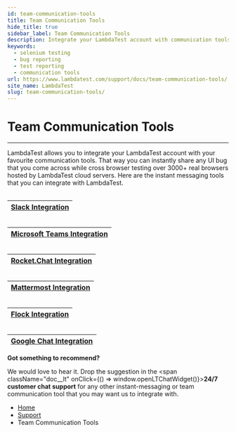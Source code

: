 ```yaml
---
id: team-communication-tools
title: Team Communication Tools
hide_title: true
sidebar_label: Team Communication Tools
description: Integrate your LambdaTest account with communication tools. That way you can instantly share any UI bug that you come across while cross browser testing over 3000+ real browsers hosted by LambdaTest cloud servers. Here are the instant messaging tools that you can integrate with LambdaTest.
keywords:
  - selenium testing
  - bug reporting
  - test reporting
  - communication tools
url: https://www.lambdatest.com/support/docs/team-communication-tools/
site_name: LambdaTest
slug: team-communication-tools/
---
```


<script type="application/ld+json"
      dangerouslySetInnerHTML={{ __html: JSON.stringify({
       "@context": "https://schema.org",
        "@type": "BreadcrumbList",
        "itemListElement": [{
          "@type": "ListItem",
          "position": 1,
          "name": "LambdaTest",
          "item": "https://www.lambdatest.com"
        },{
          "@type": "ListItem",
          "position": 2,
          "name": "Support",
          "item": "https://www.lambdatest.com/support/docs/"
        },{
          "@type": "ListItem",
          "position": 3,
          "name": "Team Communication Tools",
          "item": "https://www.lambdatest.com/support/docs/team-communication-tools/"
        }]
      })
    }}
></script>

# Team Communication Tools
***

LambdaTest allows you to integrate your LambdaTest account with your favourite communication tools. That way you can instantly share any UI bug that you come across while cross browser testing over 3000+ real browsers hosted by LambdaTest cloud servers. Here are the instant messaging tools that you can integrate with LambdaTest.

<table align="center">   

| [Slack Integration](/docs/slack-integration/) |
|:---------------------------------------:|

</table>

<table align="center"> 

| [Microsoft Teams Integration](/docs/microsoft-teams-integration/) |
|:-----------------------------------------------------------:|

</table>

<table align="center"> 

| [Rocket.Chat Integration](/docs/rocketchat-integration-with-lambdatest/) |
|:-----------------------------------------------------------:|

</table>

<table align="center"> 

| [Mattermost Integration](/docs/integrating-mattermost-with-lambdatest/) |
|:-----------------------------------------------------------:|

</table>

<table align="center"> 

| [Flock Integration](/docs/flock-integration/) |
|:-----------------------------------------------------------:|

</table>

<table align="center"> 

| [Google Chat Integration](/docs/google-chat-integration/) |
|:-----------------------------------------------------------:|

</table>

**Got something to recommend?**
<!-- We would love to hear it. Drop the suggestion in the 24/7 customer chat support for any other instant-messaging or team communication tool that you may want us to integrate with. -->
We would love to hear it. Drop the suggestion in the <span className="doc__lt" onClick={() => window.openLTChatWidget()}>**24/7 customer chat support**</span> for any other instant-messaging or team communication tool that you may want us to integrate with.

<nav aria-label="breadcrumbs">
  <ul className="breadcrumbs">
    <li className="breadcrumbs__item">
      <a className="breadcrumbs__link" href="https://www.lambdatest.com">
        Home
      </a>
    </li>
    <li className="breadcrumbs__item">
      <a className="breadcrumbs__link" target="_self" href="https://www.lambdatest.com/support/docs/">
        Support
      </a>
    </li>
    <li className="breadcrumbs__item breadcrumbs__item--active">
      <span className="breadcrumbs__link">
        Team Communication Tools
      </span>
    </li>
  </ul>
</nav>